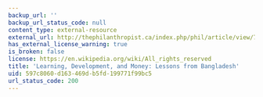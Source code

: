 ```yaml
---
backup_url: ''
backup_url_status_code: null
content_type: external-resource
external_url: http://thephilanthropist.ca/index.php/phil/article/view/798
has_external_license_warning: true
is_broken: false
license: https://en.wikipedia.org/wiki/All_rights_reserved
title: 'Learning, Development, and Money: Lessons from Bangladesh'
uid: 597c8060-d163-469d-b5fd-199771f99bc5
url_status_code: 200
---
```

